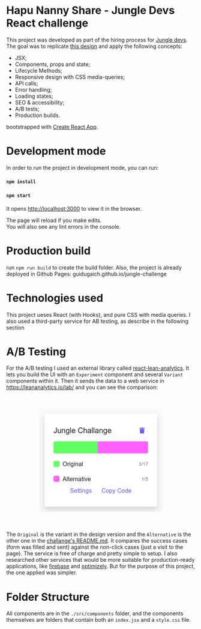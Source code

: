 # Hapu Nanny Share - Jungle Devs React challenge

This project was developed as part of the hiring process for [Jungle devs](https://github.com/JungleDevs). The goal was to replicate [this design](https://www.figma.com/file/iBxoiuoSXy3SiOAnwXo2Np/Frontend-%E2%80%93-Challenge-1B?node-id=0%3A1) and apply the following concepts:


- JSX;
- Components, props and state;
- Lifecycle Methods;
- Responsive design with CSS media-queries;
- API calls;
- Error handling;
- Loading states;
- SEO & accessibility;
- A/B tests;
- Production builds.

bootstrapped with [Create React App](https://github.com/facebook/create-react-app).

# Development mode

In order to run the project in development mode, you can run:

#### `npm install`
#### `npm start`

It opens [http://localhost:3000](http://localhost:3000) to view it in the browser.

The page will reload if you make edits.\
You will also see any lint errors in the console.

# Production build

run `npm run build` to create the build folder. Also, the project is already deployed in Github Pages: guidugaich.github.io/jungle-challenge 

# Technologies used

This project ueses React (with Hooks), and pure CSS with media queries. I also used a third-party service for AB testing, as describe in the following section

# A/B Testing

For the A/B testing I used an external library called [react-lean-analytics](https://github.com/Hermanya/react-lean-analytics). It lets you build the UI with an `Experiment` component and several `Variant` components within it. Then it sends the data to a web service in https://leananalytics.io/lab/ and you can see the comparison:

<br>
<br>
<div style="text-align: center">
<img src='./src/assets/LeanAnalytics.png' />
</div>
<br>
<br>

The `Original` is the variant in the design version and the `Alternative` is the other one in the [challange's README.md](https://github.com/JungleDevs/react-challenge-001FT#acceptance-criteria). It compares the success cases (form was filled and sent) against the non-click cases (just a visit to the page). The service is free of charge and pretty simple to setup. I also researched other services that would be more suitable for production-ready applications, like [firebase](https://firebase.google.com/docs/ab-testing) and [optimizely](https://docs.developers.optimizely.com/full-stack/docs/run-a-b-tests). But for the purpose of this project, the one applied was simpler.

# Folder Structure

All components are in the `./src/components` folder, and the components themselves are folders that contain both an `index.jsx` and a `style.css` file.

